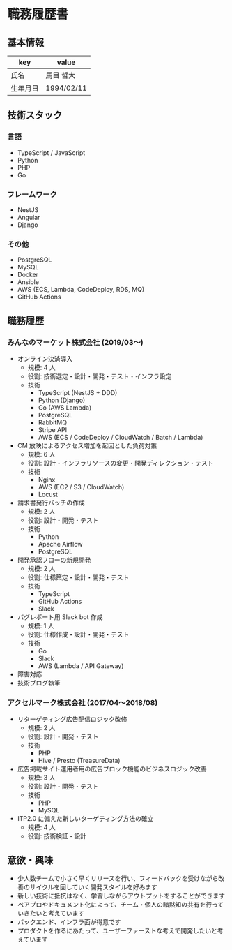 # 職務履歴書


## 基本情報

| key  | value      |
|---- |---------- |
| 氏名 | 馬目 哲大  |
| 生年月日 | 1994/02/11 |


## 技術スタック


### 言語

-   TypeScript / JavaScript
-   Python
-   PHP
-   Go


### フレームワーク

-   NestJS
-   Angular
-   Django


### その他

-   PostgreSQL
-   MySQL
-   Docker
-   Ansible
-   AWS (ECS, Lambda, CodeDeploy, RDS, MQ)
-   GitHub Actions


## 職務履歴


### みんなのマーケット株式会社 (2019/03〜)

-   オンライン決済導入  
    -   規模: 4 人
    -   役割: 技術選定・設計・開発・テスト・インフラ設定
    -   技術  
        -   TypeScript (NestJS + DDD)
        -   Python (Django)
        -   Go (AWS Lambda)
        -   PostgreSQL
        -   RabbitMQ
        -   Stripe API
        -   AWS (ECS / CodeDeploy / CloudWatch / Batch / Lambda)
-   CM 放映によるアクセス増加を起因とした負荷対策  
    -   規模: 6 人
    -   役割: 設計・インフラリソースの変更・開発ディレクション・テスト
    -   技術  
        -   Nginx
        -   AWS (EC2 / S3 / CloudWatch)
        -   Locust
-   請求書発行バッチの作成  
    -   規模: 2 人
    -   役割: 設計・開発・テスト
    -   技術  
        -   Python
        -   Apache Airflow
        -   PostgreSQL
-   開発承認フローの新規開発  
    -   規模: 2 人
    -   役割: 仕様策定・設計・開発・テスト
    -   技術  
        -   TypeScript
        -   GitHub Actions
        -   Slack
-   バグレポート用 Slack bot 作成  
    -   規模: 1 人
    -   役割: 仕様作成・設計・開発・テスト
    -   技術  
        -   Go
        -   Slack
        -   AWS (Lambda / API Gateway)
-   障害対応
-   技術ブログ執筆


### アクセルマーク株式会社 (2017/04〜2018/08)

-   リターゲティング広告配信ロジック改修  
    -   規模: 2 人
    -   役割: 設計・開発・テスト
    -   技術  
        -   PHP
        -   Hive / Presto (TreasureData)
-   広告掲載サイト運用者用の広告ブロック機能のビジネスロジック改善  
    -   規模: 3 人
    -   役割: 設計・開発・テスト
    -   技術  
        -   PHP
        -   MySQL
-   ITP2.0 に備えた新しいターゲティング方法の確立  
    -   規模: 4 人
    -   役割: 技術検証・設計


## 意欲・興味

-   少人数チームで小さく早くリリースを行い、フィードバックを受けながら改善のサイクルを回していく開発スタイルを好みます
-   新しい技術に抵抗はなく、学習しながらアウトプットをすることができます
-   ペアプロやドキュメント化によって、チーム・個人の暗黙知の共有を行っていきたいと考えています
-   バックエンド、インフラ面が得意です
-   プロダクトを作るにあたって、ユーザーファーストな考えで開発したいと考えています
